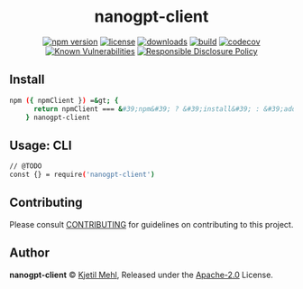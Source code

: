 <!-- markdownlint-disable -->

<p align="center"><h1 align="center">
  nanogpt-client
</h1>

<p align="center">
  
</p>

<p align="center">
  <a href="https://www.npmjs.org/package/nanogpt-client"><img src="https://badgen.net/npm/v/nanogpt-client" alt="npm version"/></a>
  <a href="https://www.npmjs.org/package/nanogpt-client"><img src="https://badgen.net/npm/license/nanogpt-client" alt="license"/></a>
  <a href="https://www.npmjs.org/package/nanogpt-client"><img src="https://badgen.net/npm/dt/nanogpt-client" alt="downloads"/></a>
  <a href="https://github.com/aspic/nanogpt-client/actions?workflow=CI"><img src="https://github.com/aspic/nanogpt-client/workflows/CI/badge.svg" alt="build"/></a>
  <a href="https://codecov.io/gh/aspic/nanogpt-client"><img src="https://badgen.net/codecov/c/github/aspic/nanogpt-client" alt="codecov"/></a>
  <a href="https://snyk.io/test/github/aspic/nanogpt-client"><img src="https://snyk.io/test/github/aspic/nanogpt-client/badge.svg" alt="Known Vulnerabilities"/></a>
  <a href="./SECURITY.md"><img src="https://img.shields.io/badge/Security-Responsible%20Disclosure-yellow.svg" alt="Responsible Disclosure Policy" /></a>
</p>

## Install

```bash
npm ({ npmClient }) =&gt; {
      return npmClient === &#39;npm&#39; ? &#39;install&#39; : &#39;add&#39;
    } nanogpt-client
```

## Usage: CLI

```bash
// @TODO
const {} = require('nanogpt-client')
```

## Contributing

Please consult [CONTRIBUTING](./.github/CONTRIBUTING.md) for guidelines on contributing to this project.

## Author

**nanogpt-client** © [Kjetil Mehl](https://github.com/aspic), Released under the [Apache-2.0](./LICENSE) License.

